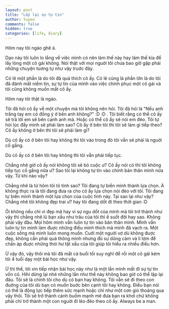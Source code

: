 ```yaml
---
layout: post
title: "Lấy lại sự tự tin"
author: tuyen
comments: false
hidden: true
categories: [life, diary]
---
```


Hôm nay tôi ngáo ghê á.

Dạo này tôi luôn lo lắng về việc mình có nên làm thế này hay làm thế kia để lấy lòng một cô gái không. Nói thật với mọi nguời tôi chưa bao giờ gặp phải những chuyện tuơng tự như vậy truớc đây.

Có lẽ một phần là do tôi đã quá thích cô ấy. Có lẽ cũng là phần lớn là do tôi đã đánh mất niềm tin, sự tự tin của mình vào việc chinh phục một cô gái và tôi cũng không muốn mất cô ấy.

Hôm nay tôi thật là ngáo.

Tôi đã hỏi cô ấy về một chuyện mà tôi không nên hỏi. Tôi đã hỏi là "Nếu anh trắng tay em có đồng ý ở bên anh không?" :D :D . Tôi biết rằng có thể cô ấy sẽ trả lời em sẽ bên cạnh anh mà. Hoặc có thể cô ấy sẽ nói em đéo. Tôi tự hỏi lúc đấy mình sẽ phải làm sao? Cô ấy ở bên tôi thì tôi sẽ làm gì tiếp theo? Cô ấy không ở bên thì tôi sẽ phải làm gì? 

Dù cô ấy có ở bên tôi hay không thì tôi vào trong đó tôi vẫn sẽ phải là nguời cố gắng. 

Dù cô ấy có ở bên tôi hay không thì tôi vẫn phải tiếp tục.

Chẳng nhẽ giờ cô ấy nói không tôi sẽ bỏ cuộc ư? Cô ấy nói có thì tôi không tiếp tục cố gắng nữa ư? Sao tôi lại không tự tin vào chính bản thân mình nữa vậy. Từ khi nào vậy?

Chẳng nhẽ là từ hôm tôi tỏ tình sao? Tôi đang tự biến mình thành lựa chọn. À không thực ra là tôi đang đưa ra cho cô ấy lựa chọn nói đéo với tôi. Tôi đang tự biến mình thành một lựa chọn của cuộc tình này. Tại sao lại như vậy? Chẳng nhẽ tôi không đẹp trai ư? hay tôi đang dốt đi theo thời gian :D

Ôi không nếu chỉ vì đẹp mã hay vì sự ngu dốt của mình mà tôi trở thành như vậy thì chẳng nhẽ lũ bạn xấu như trâu của tôi thì ế suốt đời hay sao. Không phải vậy đâu. Mọi hôm mình vẫn luôn tự tin vào bản thân mình. Mình vẫn luôn tự tin mình làm đuợc những điều mình thích mà mình đã vạch ra. Một cuộc sống mà mình luôn mong muốn. Cuới một nguời vợ dù không đuợc đẹp, không cần phải quá thông minh nhưng đủ sự dũng cảm và lì lợm để chấn áp đuợc những thói hư tật xấu của tôi giúp tôi hiểu ra nhiều điều hơn.

Ừ vậy đó, vậy thôi mà tôi đã mất cả buổi tối suy nghĩ để rồi một cô gái kém tôi 4 tuổi dạy một bài học như vậy. 

Ừ thì thế, tôi xin tiếp nhận bài học này như là một lần mình mất đi sự tự tin vốn có. Hihi dừng lại nhé những lần như thế này không bao giờ có thể lặp lại đâu. Tôi sẽ là chính tôi cho dù có bạn hay không. Tôi vẫn sẽ đi theo con đuờng của tôi dù bạn có muốn buớc bên cạnh tôi hay không. Điều bạn nói có thể là động lực tiếp thêm sức mạnh hoặc chỉ như một cơn gió thoáng qua vậy thôi. Tôi sẽ trở thành cánh buồm mạnh mẽ đưa bạn ra khơi chứ không phải chỉ trở thành một con nguời đi lẽo đẽo theo cô ấy. Always be a man.